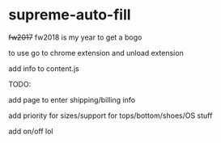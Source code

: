 # supreme-auto-fill
~~fw2017~~ fw2018 is my year to get a bogo

to use go to chrome extension and unload extension

add info to content.js

TODO:

add page to enter shipping/billing info

add priority for sizes/support for tops/bottom/shoes/OS stuff

add on/off lol
